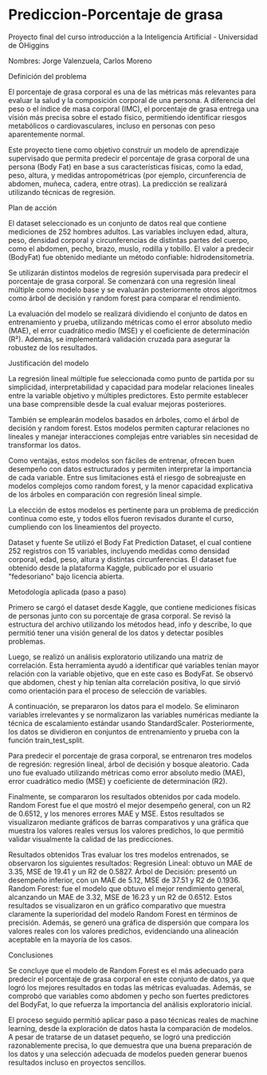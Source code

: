 # Prediccion-Porcentaje de grasa
Proyecto final del curso introducción a la Inteligencia Artificial - Universidad de OHiggins

Nombres: Jorge Valenzuela, Carlos Moreno

Definición del problema

El porcentaje de grasa corporal es una de las métricas más relevantes para evaluar la salud y la composición corporal de una persona. A diferencia del peso o el índice de masa corporal (IMC), el porcentaje de grasa entrega una visión más precisa sobre el estado físico, permitiendo identificar riesgos metabólicos o cardiovasculares, incluso en personas con peso aparentemente normal.

Este proyecto tiene como objetivo construir un modelo de aprendizaje supervisado que permita predecir el porcentaje de grasa corporal de una persona (Body Fat) en base a sus características físicas, como la edad, peso, altura, y medidas antropométricas (por ejemplo, circunferencia de abdomen, muñeca, cadera, entre otras). La predicción se realizará utilizando técnicas de regresión.

Plan de acción 

El dataset seleccionado es un conjunto de datos real que contiene mediciones de 252 hombres adultos. Las variables incluyen edad, altura, peso, densidad corporal y circunferencias de distintas partes del cuerpo, como el abdomen, pecho, brazo, muslo, rodilla y tobillo. El valor a predecir (BodyFat) fue obtenido mediante un método confiable: hidrodensitometría.

Se utilizarán distintos modelos de regresión supervisada para predecir el porcentaje de grasa corporal. Se comenzará con una regresión lineal múltiple como modelo base y se evaluarán posteriormente otros algoritmos como árbol de decisión y random forest para comparar el rendimiento.

La evaluación del modelo se realizará dividiendo el conjunto de datos en entrenamiento y prueba, utilizando métricas como el error absoluto medio (MAE), el error cuadrático medio (MSE) y el coeficiente de determinación (R²). Además, se implementará validación cruzada para asegurar la robustez de los resultados.

Justificación del modelo

La regresión lineal múltiple fue seleccionada como punto de partida por su simplicidad, interpretabilidad y capacidad para modelar relaciones lineales entre la variable objetivo y múltiples predictores. Esto permite establecer una base comprensible desde la cual evaluar mejoras posteriores.

También se emplearán modelos basados en árboles, como el árbol de decisión y random forest. Estos modelos permiten capturar relaciones no lineales y manejar interacciones complejas entre variables sin necesidad de transformar los datos.

Como ventajas, estos modelos son fáciles de entrenar, ofrecen buen desempeño con datos estructurados y permiten interpretar la importancia de cada variable. Entre sus limitaciones está el riesgo de sobreajuste en modelos complejos como random forest, y la menor capacidad explicativa de los árboles en comparación con regresión lineal simple.

La elección de estos modelos es pertinente para un problema de predicción continua como este, y todos ellos fueron revisados durante el curso, cumpliendo con los lineamientos del proyecto.

Dataset y fuente
Se utilizó el Body Fat Prediction Dataset, el cual contiene 252 registros con 15 variables, incluyendo medidas como densidad corporal, edad, peso, altura y distintas circunferencias. El dataset fue obtenido desde la plataforma Kaggle, publicado por el usuario "fedesoriano" bajo licencia abierta.

Metodología aplicada (paso a paso)

Primero se cargó el dataset desde Kaggle, que contiene mediciones físicas de personas junto con su porcentaje de grasa corporal. Se revisó la estructura del archivo utilizando los métodos head, info y describe, lo que permitió tener una visión general de los datos y detectar posibles problemas.

Luego, se realizó un análisis exploratorio utilizando una matriz de correlación. Esta herramienta ayudó a identificar qué variables tenían mayor relación con la variable objetivo, que en este caso es BodyFat. Se observó que abdomen, chest y hip tenían alta correlación positiva, lo que sirvió como orientación para el proceso de selección de variables.

A continuación, se prepararon los datos para el modelo. Se eliminaron variables irrelevantes y se normalizaron las variables numéricas mediante la técnica de escalamiento estándar usando StandardScaler. Posteriormente, los datos se dividieron en conjuntos de entrenamiento y prueba con la función train_test_split.

Para predecir el porcentaje de grasa corporal, se entrenaron tres modelos de regresión: regresión lineal, árbol de decisión y bosque aleatorio. Cada uno fue evaluado utilizando métricas como error absoluto medio (MAE), error cuadrático medio (MSE) y coeficiente de determinación (R2).

Finalmente, se compararon los resultados obtenidos por cada modelo. Random Forest fue el que mostró el mejor desempeño general, con un R2 de 0.6512, y los menores errores MAE y MSE. Estos resultados se visualizaron mediante gráficos de barras comparativos y una gráfica que muestra los valores reales versus los valores predichos, lo que permitió validar visualmente la calidad de las predicciones.

Resultados obtenidos
Tras evaluar los tres modelos entrenados, se observaron los siguientes resultados:
Regresión Lineal: obtuvo un MAE de 3.35, MSE de 19.41 y un R2 de 0.5827.
Árbol de Decisión: presentó un desempeño inferior, con un MAE de 5.12, MSE de 37.51 y R2 de 0.1936.
Random Forest: fue el modelo que obtuvo el mejor rendimiento general, alcanzando un MAE de 3.32, MSE de 16.23 y un R2 de 0.6512.
Estos resultados se visualizaron en un gráfico comparativo que muestra claramente la superioridad del modelo Random Forest en términos de precisión. Además, se generó una gráfica de dispersión que compara los valores reales con los valores predichos, evidenciando una alineación aceptable en la mayoría de los casos.

Conclusiones

Se concluye que el modelo de Random Forest es el más adecuado para predecir el porcentaje de grasa corporal en este conjunto de datos, ya que logró los mejores resultados en todas las métricas evaluadas. Además, se comprobó que variables como abdomen y pecho son fuertes predictores del BodyFat, lo que refuerza la importancia del análisis exploratorio inicial.

El proceso seguido permitió aplicar paso a paso técnicas reales de machine learning, desde la exploración de datos hasta la comparación de modelos. A pesar de tratarse de un dataset pequeño, se logró una predicción razonablemente precisa, lo que demuestra que una buena preparación de los datos y una selección adecuada de modelos pueden generar buenos resultados incluso en proyectos sencillos.


